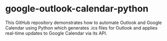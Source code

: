 # google-outlook-calendar-python
This GitHub repository demonstrates how to automate Outlook and Google Calendar using Python which generates .ics files for Outlook and applies real-time updates to Google Calendar via its API.
